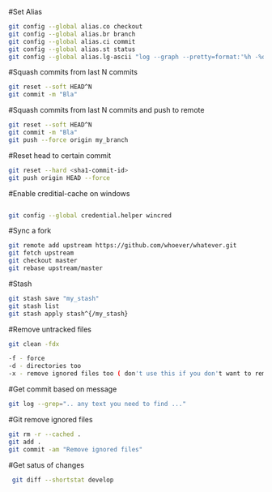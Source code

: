 #Set Alias

```bash
git config --global alias.co checkout
git config --global alias.br branch
git config --global alias.ci commit
git config --global alias.st status
git config --global alias.lg-ascii "log --graph --pretty=format:'%h -%d %s (%cr) <%an>' --abbrev-commit"
```

#Squash commits from last N commits

```bash
git reset --soft HEAD^N
git commit -m "Bla"
```

#Squash commits from last N commits and push to remote

```bash
git reset --soft HEAD^N
git commit -m "Bla"
git push --force origin my_branch
```

#Reset head to certain commit

```bash
git reset --hard <sha1-commit-id>
git push origin HEAD --force
```

#Enable creditial-cache on windows

```bash

git config --global credential.helper wincred

```
#Sync a fork

```bash
git remote add upstream https://github.com/whoever/whatever.git
git fetch upstream
git checkout master
git rebase upstream/master
```

#Stash

```bash
git stash save "my_stash"
git stash list
git stash apply stash^{/my_stash}
```

#Remove untracked files

```bash
git clean -fdx

-f - force
-d - directories too
-x - remove ignored files too ( don't use this if you don't want to remove ignored files)

```

#Get commit based on message

```bash
git log --grep=".. any text you need to find ..."

```

#Git remove ignored files
```bash
git rm -r --cached .
git add .
git commit -am "Remove ignored files"
```

#Get satus of changes
```bash
 git diff --shortstat develop
 ```
